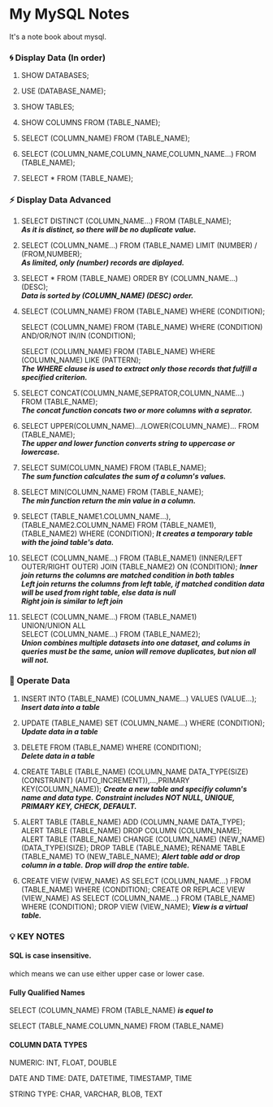 # My MySQL Notes

It's a note book about mysql.

### :cyclone: Display Data (In order)

1. SHOW DATABASES;

2. USE (DATABASE_NAME);

3. SHOW TABLES;

4. SHOW COLUMNS FROM (TABLE_NAME);

5. SELECT (COLUMN_NAME) FROM (TABLE_NAME);

6. SELECT (COLUMN_NAME,COLUMN_NAME,COLUMN_NAME...) FROM (TABLE_NAME);

7. SELECT * FROM (TABLE_NAME);


### :zap: Display Data Advanced

1. SELECT DISTINCT (COLUMN_NAME...) FROM (TABLE_NAME);  
    **_As it is distinct, so there will be no duplicate value._**

2. SELECT (COLUMN_NAME...) FROM (TABLE_NAME) LIMIT (NUMBER) / (FROM,NUMBER);  
    **_As limited, only (number) records are diplayed._**

3. SELECT * FROM (TABLE_NAME) ORDER BY (COLUMN_NAME...) (DESC);  
    **_Data is sorted by (COLUMN_NAME) (DESC) order._**

4. SELECT (COLUMN_NAME) FROM (TABLE_NAME) WHERE (CONDITION);

   SELECT (COLUMN_NAME) FROM (TABLE_NAME) WHERE (CONDITION) AND/OR/NOT IN/IN (CONDITION);

   SELECT (COLUMN_NAME) FROM (TABLE_NAME) WHERE (COLUMN_NAME) LIKE (PATTERN);  
    **_The WHERE clause is used to extract only those records that fulfill a specified criterion._**

5. SELECT CONCAT(COLUMN_NAME,SEPRATOR,COLUMN_NAME...) FROM (TABLE_NAME);  
    **_The concat function concats two or more columns with a seprator._**

6. SELECT UPPER(COLUMN_NAME).../LOWER(COLUMN_NAME)... FROM (TABLE_NAME);  
    **_The upper and lower function converts string to uppercase or lowercase._**

7. SELECT SUM(COLUMN_NAME) FROM (TABLE_NAME);  
    **_The sum function calculates the sum of a column's values._**

8. SELECT MIN(COLUMN_NAME) FROM (TABLE_NAME);  
    **_The min function return the min value in a column._**

9. SELECT (TABLE_NAME1.COLUMN_NAME...),(TABLE_NAME2.COLUMN_NAME) FROM (TABLE_NAME1),(TABLE_NAME2) WHERE (CONDITION);
    **_It creates a temporary table with the joind table's data._**

10. SELECT (COLUMN_NAME...) FROM (TABLE_NAME1) (INNER/LEFT OUTER/RIGHT OUTER) JOIN (TABLE_NAME2) ON (CONDITION);
    **_Inner join returns the columns are matched condition in both tables_**  
    **_Left join returns the columns from left table, if matched condition data will be used from right table, else data is null_**  
    **_Right join is similar to left join_**  

11. SELECT (COLUMN_NAME...) FROM (TABLE_NAME1)  
    UNION/UNION ALL  
    SELECT (COLUMN_NAME...) FROM (TABLE_NAME2);  
    **_Union combines multiple datasets into one dataset, and colums in queries must be the same, union will remove duplicates, but nion all will not._**  

### :star2: Operate Data

1.  INSERT INTO (TABLE_NAME) (COLUMN_NAME...) VALUES (VALUE...); 
    **_Insert data into a table_**  

2.  UPDATE (TABLE_NAME) SET (COLUMN_NAME...) WHERE (CONDITION);
    **_Update data in a table_**  

3.  DELETE FROM (TABLE_NAME) WHERE (CONDITION);  
    **_Delete data in a table_**  

4.  CREATE TABLE (TABLE_NAME)
    (COLUMN_NAME DATA_TYPE(SIZE) (CONSTRAINT) (AUTO_INCREMENT)),...,PRIMARY KEY(COLUMN_NAME));
    **_Create a new table and specifiy column's name and data type._**
    **_Constraint includes NOT NULL, UNIQUE, PRIMARY KEY, CHECK, DEFAULT._**

5.  ALERT TABLE (TABLE_NAME) ADD (COLUMN_NAME DATA_TYPE); 
    ALERT TABLE (TABLE_NAME) DROP COLUMN (COLUMN_NAME); 
    ALERT TABLE (TABLE_NAME) CHANGE (COLUMN_NAME) (NEW_NAME) (DATA_TYPE)(SIZE); 
    DROP TABLE (TABLE_NAME); 
    RENAME TABLE (TABLE_NAME) TO (NEW_TABLE_NAME); 
    **_Alert table add or drop column in a table._** 
    **_Drop will drop the entire table._** 

6.  CREATE VIEW (VIEW_NAME) AS SELECT (COLUMN_NAME...) FROM (TABLE_NAME) WHERE (CONDITION); 
    CREATE OR REPLACE VIEW (VIEW_NAME) AS SELECT (COLUMN_NAME...) FROM (TABLE_NAME) WHERE (CONDITION); 
    DROP VIEW (VIEW_NAME);
    **_View is a virtual table._** 


### :bulb: KEY NOTES

#### SQL is case insensitive.

which means we can use either upper case or lower case.

#### Fully Qualified Names

SELECT (COLUMN_NAME) FROM (TABLE_NAME) **_is equel to_** 

SELECT (TABLE_NAME.COLUMN_NAME) FROM (TABLE_NAME) 

#### COLUMN DATA TYPES

NUMERIC: INT, FLOAT, DOUBLE 

DATE AND TIME: DATE, DATETIME, TIMESTAMP, TIME 

STRING TYPE: CHAR, VARCHAR, BLOB, TEXT 





